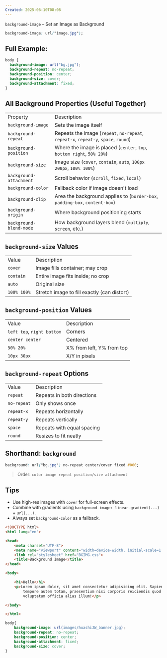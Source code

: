 ```yaml
---
Created: 2025-06-10T08:08
---
```

`background-image` – Set an Image as Background

```CSS
background-image: url("image.jpg");
```

  

## Full Example:

```CSS
body {
  background-image: url("bg.jpg");
  background-repeat: no-repeat;
  background-position: center;
  background-size: cover;
  background-attachment: fixed;
}
```

  

## All Background Properties (Useful Together)

|   |   |
|---|---|
|Property|Description|
|`background-image`|Sets the image itself|
|`background-repeat`|Repeats the image (`repeat`, `no-repeat`, `repeat-x`, `repeat-y`, `space`, `round`)|
|`background-position`|Where the image is placed (`center`, `top`, `bottom right`, `50% 20%`)|
|`background-size`|Image size (`cover`, `contain`, `auto`, `100px 200px`, `100% 100%`)|
|`background-attachment`|Scroll behavior (`scroll`, `fixed`, `local`)|
|`background-color`|Fallback color if image doesn't load|
|`background-clip`|Area the background applies to (`border-box`, `padding-box`, `content-box`)|
|`background-origin`|Where background positioning starts|
|`background-blend-mode`|How background layers blend (`multiply`, `screen`, etc.)|

  

## `background-size` Values

|   |   |
|---|---|
|Value|Description|
|`cover`|Image fills container; may crop|
|`contain`|Entire image fits inside; no crop|
|`auto`|Original size|
|`100% 100%`|Stretch image to fill exactly (can distort)|

  

## `background-position` Values

|   |   |
|---|---|
|Value|Description|
|`left top`, `right bottom`|Corners|
|`center center`|Centered|
|`50% 20%`|X% from left, Y% from top|
|`10px 30px`|X/Y in pixels|

  

## `background-repeat` Options

|   |   |
|---|---|
|Value|Description|
|`repeat`|Repeats in both directions|
|`no-repeat`|Only shows once|
|`repeat-x`|Repeats horizontally|
|`repeat-y`|Repeats vertically|
|`space`|Repeats with equal spacing|
|`round`|Resizes to fit neatly|

  

## Shorthand: `background`

```CSS
background: url("bg.jpg") no-repeat center/cover fixed #000;
```

> Order: `color image repeat position/size attachment`

  

## Tips

- Use high-res images with `cover` for full-screen effects.
- Combine with gradients using `background-image: linear-gradient(...)` + `url(...)`.
- Always set `background-color` as a fallback.

  

```HTML
<!DOCTYPE html>
<html lang="en">

<head>
    <meta charset="UTF-8">
    <meta name="viewport" content="width=device-width, initial-scale=1.0">
    <link rel="stylesheet" href="BGIMG.css">
    <title>Background Image</title>
</head>

<body>

    <h1>Hello</h1>
    <p>Lorem ipsum dolor, sit amet consectetur adipisicing elit. Sapiente, voluptatibus atque recusandae laboriosam
        tempore autem totam, praesentium nisi corporis reiciendis quod iure perferendis, vitae quos. Accusamus
        voluptatum officia alias illum!</p>

</body>

</html>
```

```CSS
body{
    background-image: url(images/huashiJW_banner.jpg);
    background-repeat: no-repeat;
    background-position: center;
    background-attachment: fixed;
    background-size: cover;
}
```